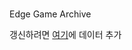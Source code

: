 ###
Edge Game Archive

갱신하려면 [여기](https://docs.google.com/spreadsheets/d/1RoujVUSQD7mOI2tpeqBszpjjt4tkgLEpr1LHcWND3O8/edit?usp=sharing)에 데이터 추가
